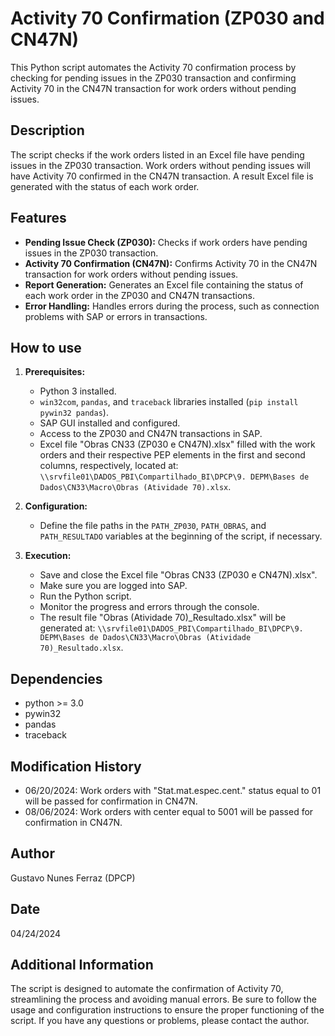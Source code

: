 # Activity 70 Confirmation (ZP030 and CN47N)

This Python script automates the Activity 70 confirmation process by checking for pending issues in the ZP030 transaction and confirming Activity 70 in the CN47N transaction for work orders without pending issues.

## Description

The script checks if the work orders listed in an Excel file have pending issues in the ZP030 transaction. Work orders without pending issues will have Activity 70 confirmed in the CN47N transaction. A result Excel file is generated with the status of each work order.

## Features

*   **Pending Issue Check (ZP030):** Checks if work orders have pending issues in the ZP030 transaction.
*   **Activity 70 Confirmation (CN47N):** Confirms Activity 70 in the CN47N transaction for work orders without pending issues.
*   **Report Generation:** Generates an Excel file containing the status of each work order in the ZP030 and CN47N transactions.
*   **Error Handling:** Handles errors during the process, such as connection problems with SAP or errors in transactions.

## How to use

1.  **Prerequisites:**
    *   Python 3 installed.
    *   `win32com`, `pandas`, and `traceback` libraries installed (`pip install pywin32 pandas`).
    *   SAP GUI installed and configured.
    *   Access to the ZP030 and CN47N transactions in SAP.
    *   Excel file "Obras CN33 (ZP030 e CN47N).xlsx" filled with the work orders and their respective PEP elements in the first and second columns, respectively, located at: `\\srvfile01\DADOS_PBI\Compartilhado_BI\DPCP\9. DEPM\Bases de Dados\CN33\Macro\Obras (Atividade 70).xlsx`.

2.  **Configuration:**
    *   Define the file paths in the `PATH_ZP030`, `PATH_OBRAS`, and `PATH_RESULTADO` variables at the beginning of the script, if necessary.

3.  **Execution:**
    *   Save and close the Excel file "Obras CN33 (ZP030 e CN47N).xlsx".
    *   Make sure you are logged into SAP.
    *   Run the Python script.
    *   Monitor the progress and errors through the console.
    *   The result file "Obras (Atividade 70)_Resultado.xlsx" will be generated at: `\\srvfile01\DADOS_PBI\Compartilhado_BI\DPCP\9. DEPM\Bases de Dados\CN33\Macro\Obras (Atividade 70)_Resultado.xlsx`.

## Dependencies

*   python >= 3.0
*   pywin32
*   pandas
*   traceback

## Modification History

*   06/20/2024: Work orders with "Stat.mat.espec.cent." status equal to 01 will be passed for confirmation in CN47N.
*   08/06/2024: Work orders with center equal to 5001 will be passed for confirmation in CN47N.

## Author

Gustavo Nunes Ferraz (DPCP)

## Date

04/24/2024

## Additional Information

The script is designed to automate the confirmation of Activity 70, streamlining the process and avoiding manual errors. Be sure to follow the usage and configuration instructions to ensure the proper functioning of the script. If you have any questions or problems, please contact the author.